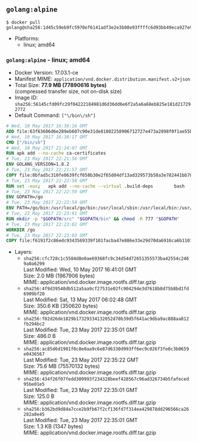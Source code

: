 ## `golang:alpine`

```console
$ docker pull golang@sha256:1d45c59eb9fc5970ef6141adf3e2e3b08e93ffffc6d93bb49eca927e9aff88c6
```

-	Platforms:
	-	linux; amd64

### `golang:alpine` - linux; amd64

-	Docker Version: 17.03.1-ce
-	Manifest MIME: `application/vnd.docker.distribution.manifest.v2+json`
-	Total Size: **77.9 MB (77890616 bytes)**  
	(compressed transfer size, not on-disk size)
-	Image ID: `sha256:56145cfd09fc29f04222184981d6d36dd6e6f2a5a6a68eb825e181d217292772`
-	Default Command: `["\/bin\/sh"]`

```dockerfile
# Wed, 10 May 2017 16:38:16 GMT
ADD file:63f63606d6e289eb607c90e31de81802258906712727e473a2898f0f1ae55bb5 in / 
# Wed, 10 May 2017 16:38:17 GMT
CMD ["/bin/sh"]
# Wed, 10 May 2017 21:24:07 GMT
RUN apk add --no-cache ca-certificates
# Tue, 23 May 2017 22:21:56 GMT
ENV GOLANG_VERSION=1.8.2
# Tue, 23 May 2017 22:21:57 GMT
COPY file:8bfad5c310fe0639fcf658b30e2f65d04df13ad329573b58a3e782441bb7839c in /go-alpine-patches/ 
# Tue, 23 May 2017 22:22:58 GMT
RUN set -eux; 	apk add --no-cache --virtual .build-deps 		bash 		gcc 		musl-dev 		openssl 		go 	; 	export 		GOROOT_BOOTSTRAP="$(go env GOROOT)" 		GOOS="$(go env GOOS)" 		GOARCH="$(go env GOARCH)" 		GO386="$(go env GO386)" 		GOARM="$(go env GOARM)" 		GOHOSTOS="$(go env GOHOSTOS)" 		GOHOSTARCH="$(go env GOHOSTARCH)" 	; 		wget -O go.tgz "https://golang.org/dl/go$GOLANG_VERSION.src.tar.gz"; 	echo 'e10401faaa8ae29dbe87349c1814b07b1903d453f822215d7b274bbc335cbf79 *go.tgz' | sha256sum -c -; 	tar -C /usr/local -xzf go.tgz; 	rm go.tgz; 		cd /usr/local/go/src; 	for p in /go-alpine-patches/*.patch; do 		[ -f "$p" ] || continue; 		patch -p2 -i "$p"; 	done; 	./make.bash; 		rm -rf /go-alpine-patches; 	apk del .build-deps; 		export PATH="/usr/local/go/bin:$PATH"; 	go version
# Tue, 23 May 2017 22:22:59 GMT
ENV GOPATH=/go
# Tue, 23 May 2017 22:22:59 GMT
ENV PATH=/go/bin:/usr/local/go/bin:/usr/local/sbin:/usr/local/bin:/usr/sbin:/usr/bin:/sbin:/bin
# Tue, 23 May 2017 22:23:01 GMT
RUN mkdir -p "$GOPATH/src" "$GOPATH/bin" && chmod -R 777 "$GOPATH"
# Tue, 23 May 2017 22:23:02 GMT
WORKDIR /go
# Tue, 23 May 2017 22:23:03 GMT
COPY file:f6191f2c86edc9343569339f101facba47e886e33e29d70da6916ca6b1101a53 in /usr/local/bin/ 
```

-	Layers:
	-	`sha256:cfc728c1c5584d8e0ae69368fc9c34d54d72651355573ba42554c2469a0a6299`  
		Last Modified: Wed, 10 May 2017 16:41:01 GMT  
		Size: 2.0 MB (1967906 bytes)  
		MIME: application/vnd.docker.image.rootfs.diff.tar.gzip
	-	`sha256:4f9d39540db512a5aa9cf27531e02fc904294e3d7618b8d75b8bd1fd6909bf20`  
		Last Modified: Sat, 13 May 2017 06:02:48 GMT  
		Size: 350.6 KB (350620 bytes)  
		MIME: application/vnd.docker.image.rootfs.diff.tar.gzip
	-	`sha256:f02d26de1829b17329334132052d70b39d5f641ac9dba9ac888aa812fb294bc2`  
		Last Modified: Tue, 23 May 2017 22:35:01 GMT  
		Size: 486.0 B  
		MIME: application/vnd.docker.image.rootfs.diff.tar.gzip
	-	`sha256:ac85d6d1981f0c8e0aa9c6e87d6330d993ff6ec9c026f3fe0c3b0659e0436567`  
		Last Modified: Tue, 23 May 2017 22:35:22 GMT  
		Size: 75.6 MB (75570132 bytes)  
		MIME: application/vnd.docker.image.rootfs.diff.tar.gzip
	-	`sha256:434f26f07fedd309993f234328beef428567c96ad326734b5fafeced95be01e5`  
		Last Modified: Tue, 23 May 2017 22:35:01 GMT  
		Size: 125.0 B  
		MIME: application/vnd.docker.image.rootfs.diff.tar.gzip
	-	`sha256:b362bd9d84a7cce2b9fb67f2cf136fd7f314ea429878dd296566ca26282a8e45`  
		Last Modified: Tue, 23 May 2017 22:35:01 GMT  
		Size: 1.3 KB (1347 bytes)  
		MIME: application/vnd.docker.image.rootfs.diff.tar.gzip
